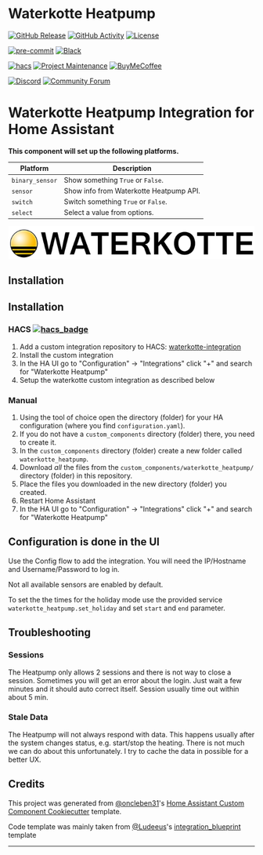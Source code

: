 # Waterkotte Heatpump

[![GitHub Release][releases-shield]][releases]
[![GitHub Activity][commits-shield]][commits]
[![License][license-shield]](LICENSE)

[![pre-commit][pre-commit-shield]][pre-commit]
[![Black][black-shield]][black]

[![hacs][hacsbadge]][hacs]
[![Project Maintenance][maintenance-shield]][user_profile]
[![BuyMeCoffee][buymecoffeebadge]][buymecoffee]

[![Discord][discord-shield]][discord]
[![Community Forum][forum-shield]][forum]

# Waterkotte Heatpump Integration for Home Assistant
**This component will set up the following platforms.**

| Platform        | Description                             |
| --------------- | --------------------------------------- |
| `binary_sensor` | Show something `True` or `False`.       |
| `sensor`        | Show info from Waterkotte Heatpump API. |
| `switch`        | Switch something `True` or `False`.     |
| `select`        | Select a value from options.            |

![logo][logoimg]

## Installation
## Installation
### HACS [![hacs_badge](https://img.shields.io/badge/HACS-Custom-orange.svg)](https://github.com/custom-components/hacs)
1. Add a custom integration repository to HACS: [waterkotte-integration](https://github.com/pattisonmichael/waterkotte-integration)
1. Install the custom integration
1. In the HA UI go to "Configuration" -> "Integrations" click "+" and search for "Waterkotte Heatpump"
1. Setup the waterkotte custom integration as described below
  <!--1. In HACS Store, search for [***pattisonmichael/waterkotte-integration***]-->
### Manual
1. Using the tool of choice open the directory (folder) for your HA configuration (where you find `configuration.yaml`).
2. If you do not have a `custom_components` directory (folder) there, you need to create it.
3. In the `custom_components` directory (folder) create a new folder called `waterkotte_heatpump`.
4. Download _all_ the files from the `custom_components/waterkotte_heatpump/` directory (folder) in this repository.
5. Place the files you downloaded in the new directory (folder) you created.
6. Restart Home Assistant
7. In the HA UI go to "Configuration" -> "Integrations" click "+" and search for "Waterkotte Heatpump"

## Configuration is done in the UI

Use the Config flow to add the integration. You will need the IP/Hostname and Username/Password to log in.
<!---->

Not all available sensors are enabled by default.

To set the the times for the holiday mode use the provided service `waterkotte_heatpump.set_holiday` and set `start` and `end` parameter.

## Troubleshooting


### Sessions

The Heatpump only allows 2 sessions and there is not way to close a session. Sometimes you will get an error about the login. Just wait a few minutes and it should auto correct itself. Session usually time out within about 5 min.

### Stale Data

The Heatpump will not always respond with data. This happens usually after the system changes status, e.g. start/stop the heating. There is not much we can do about this unfortunately. I try to cache the data in possible for a better UX.

## Credits

This project was generated from [@oncleben31](https://github.com/oncleben31)'s [Home Assistant Custom Component Cookiecutter](https://github.com/oncleben31/cookiecutter-homeassistant-custom-component) template.

Code template was mainly taken from [@Ludeeus](https://github.com/ludeeus)'s [integration_blueprint][integration_blueprint] template

---

[integration_blueprint]: https://github.com/custom-components/integration_blueprint
[black]: https://github.com/psf/black
[black-shield]: https://img.shields.io/badge/code%20style-black-000000.svg?style=for-the-badge
[buymecoffee]: https://www.buymeacoffee.com/pattisonmichael
[buymecoffeebadge]: https://img.shields.io/badge/buy%20me%20a%20coffee-donate-yellow.svg?style=for-the-badge
[commits-shield]: https://img.shields.io/github/commit-activity/y/pattisonmichael/waterkotte-integration.svg?style=for-the-badge
[commits]: https://github.com/pattisonmichael/waterkotte-integration/commits/main
[hacs]: https://hacs.xyz
[hacsbadge]: https://img.shields.io/badge/HACS-Custom-orange.svg?style=for-the-badge
[discord]: https://discord.gg/Qa5fW2R
[discord-shield]: https://img.shields.io/discord/330944238910963714.svg?style=for-the-badge
[logoimg]: logo.png
[forum-shield]: https://img.shields.io/badge/community-forum-brightgreen.svg?style=for-the-badge
[forum]: https://community.home-assistant.io/
[license-shield]: https://img.shields.io/github/license/pattisonmichael/waterkotte-integration.svg?style=for-the-badge
[maintenance-shield]: https://img.shields.io/badge/maintainer-%40pattisonmichael-blue.svg?style=for-the-badge
[pre-commit]: https://github.com/pre-commit/pre-commit
[pre-commit-shield]: https://img.shields.io/badge/pre--commit-enabled-brightgreen?style=for-the-badge
[releases-shield]: https://img.shields.io/github/release/pattisonmichael/waterkotte-integration.svg?style=for-the-badge
[releases]: https://github.com/pattisonmichael/waterkotte-integration/releases
[user_profile]: https://github.com/pattisonmichael
